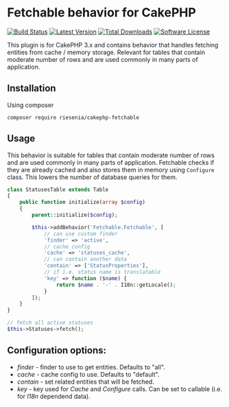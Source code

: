 # Fetchable behavior for CakePHP

[![Build Status](https://img.shields.io/travis/riesenia/cakephp-fetchable/master.svg?style=flat-square)](https://travis-ci.org/riesenia/cakephp-fetchable)
[![Latest Version](https://img.shields.io/packagist/v/riesenia/cakephp-fetchable.svg?style=flat-square)](https://packagist.org/packages/riesenia/cakephp-fetchable)
[![Total Downloads](https://img.shields.io/packagist/dt/riesenia/cakephp-fetchable.svg?style=flat-square)](https://packagist.org/packages/riesenia/cakephp-fetchable)
[![Software License](https://img.shields.io/badge/license-MIT-brightgreen.svg?style=flat-square)](LICENSE)

This plugin is for CakePHP 3.x and contains behavior that handles fetching entities
from cache / memory storage. Relevant for tables that contain moderate number of rows
and are used commonly in many parts of application.

## Installation

Using composer

```
composer require riesenia/cakephp-fetchable
```

## Usage

This behavior is suitable for tables that contain moderate number of rows
and are used commonly in many parts of application. Fetchable checks if they are
already cached and also stores them in memory using `Configure` class. This lowers
the number of database queries for them.

```php
class StatusesTable extends Table
{
    public function initialize(array $config)
    {
        parent::initialize($config);

        $this->addBehavior('Fetchable.Fetchable', [
            // can use custom finder
            'finder' => 'active',
            // cache config
            'cache' => 'statuses_cache',
            // can contain another data
            'contain' => ['StatusProperties'],
            // if i.e. status name is translatable
            'key' => function ($name) {
                return $name . '-' . I18n::getLocale();
            }
        ]);
    }
}

// fetch all active statuses
$this->Statuses->fetch();
```

## Configuration options:

* *finder* - finder to use to get entities. Defaults to "all".
* *cache* - cache config to use. Defaults to "default".
* *contain* - set related entities that will be fetched.
* *key* - key used for *Cache* and *Configure* calls. Can be set to callable (i.e. for *I18n* dependend data).
